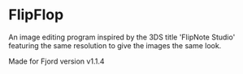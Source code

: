 # FlipFlop
An image editing program inspired by the 3DS title 'FlipNote Studio' featuring the same resolution to give the images the same look.

Made for Fjord version v1.1.4

